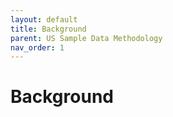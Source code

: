 ```yaml
---
layout: default
title: Background
parent: US Sample Data Methodology
nav_order: 1
---
```


# Background
